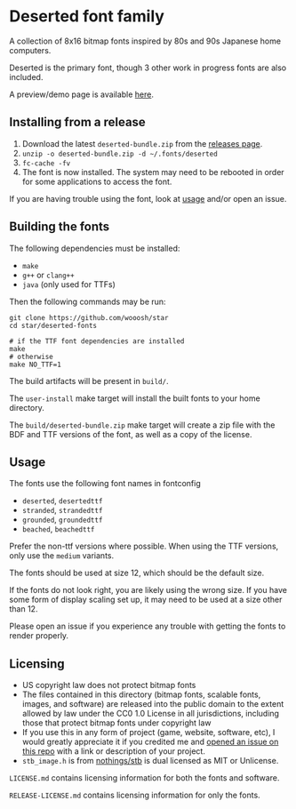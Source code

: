 # Deserted font family
A collection of 8x16 bitmap fonts inspired by 80s and 90s Japanese home computers.

Deserted is the primary font, though 3 other work in progress fonts are also included.

A preview/demo page is available [here](https://wooo.sh/deserted.html).

## Installing from a release

1. Download the latest `deserted-bundle.zip` from the [releases page](https://github.com/wooosh/star/releases).
2. `unzip -o deserted-bundle.zip -d ~/.fonts/deserted`
3. `fc-cache -fv`
4. The font is now installed. The system may need to be rebooted in order for some applications to access the font.

If you are having trouble using the font, look at [usage](#usage) and/or open an issue.

## Building the fonts

The following dependencies must be installed:

* `make`
* `g++` or `clang++`
* `java` (only used for TTFs)

Then the following commands may be run:

```shell
git clone https://github.com/wooosh/star
cd star/deserted-fonts

# if the TTF font dependencies are installed
make
# otherwise
make NO_TTF=1
```

The build artifacts will be present in `build/`.

The `user-install` make target will install the built fonts to your home directory.

The `build/deserted-bundle.zip` make target will create a zip file with the BDF and TTF versions of the font, as well as a copy of the license.

## Usage

The fonts use the following font names in fontconfig

* `deserted`, `desertedttf`
* `stranded`, `strandedttf`
* `grounded`, `groundedttf`
* `beached`, `beachedttf`

Prefer the non-ttf versions where possible. When using the TTF versions, only use the `medium` variants.

The fonts should be used at size 12, which should be the default size.

If the fonts do not look right, you are likely using the wrong size. If you have some form of display scaling set up, it may need to be used at a size other than 12.

Please open an issue if you experience any trouble with getting the fonts to render properly.

## Licensing

* US copyright law does not protect bitmap fonts
* The files contained in this directory (bitmap fonts, scalable fonts, images, and software) are released into the public domain to the extent allowed by law under the CC0 1.0 License in all jurisdictions, including those that protect bitmap fonts under copyright law
* If you use this in any form of project (game, website, software, etc), I would greatly appreciate it if you credited me and [opened an issue on this repo](https://github.com/wooosh/star/issues/new) with a link or description of your project.
* `stb_image.h` is from [nothings/stb](https://github.com/nothings/stb) is dual licensed as MIT or Unlicense.

`LICENSE.md` contains licensing information for both the fonts and software.

`RELEASE-LICENSE.md` contains licensing information for only the fonts.